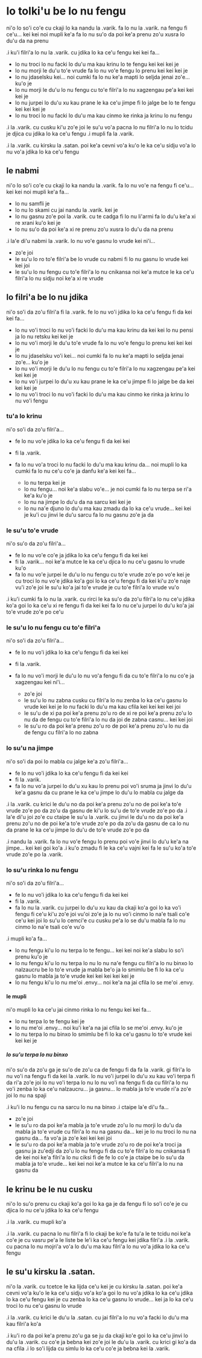 # lo tolki'u be lo nu fengu
ni'o lo so'i co'e cu ckaji lo ka nandu la .varik. fa lo nu la .varik. na fengu fi ce'u... kei kei noi mupli ke'a fa lo nu su'o da poi ke'a prenu zo'u xusra lo du'u da na prenu

.i ku'i filri'a lo nu la .varik. cu jdika lo ka ce'u fengu kei kei fa...

* lo nu troci lo nu facki lo du'u ma kau krinu lo te fengu kei kei kei je
* lo nu morji le du'u to'e vrude fa lo nu vo'e fengu lo prenu kei kei kei je
* lo nu jdaselsku kei... noi cumki fa lo nu ke'a mapti lo seljda jenai zo'e... ku'o je
* lo nu morji le du'u lo nu fengu cu to'e filri'a lo nu xagzengau pe'a kei kei kei je
* lo nu jurpei lo du'u xu kau prane le ka ce'u jimpe fi lo jalge be lo te fengu kei kei kei je
* lo nu troci lo nu facki lo du'u ma kau cinmo ke rinka ja krinu lo nu fengu

.i la .varik. cu cusku ki'u zo'e joi le su'u vo'a pacna lo nu filri'a lo nu lo tcidu je djica cu jdika lo ka ce'u fengu  .i mupli fa la .varik.

.i la .varik. cu kirsku la .satan. poi ke'a cevni vo'a ku'o le ka ce'u sidju vo'a lo nu vo'a jdika lo ka ce'u fengu

## le nabmi
ni'o lo so'i co'e cu ckaji lo ka nandu la .varik. fa lo nu vo'e na fengu fi ce'u... kei kei noi mupli ke'a fa...

* lo nu samfli je
* lo nu lo skami cu jai nandu la .varik. kei je
* lo nu gasnu zo'e poi la .varik. cu te cadga fi lo nu li'armi fa lo du'u ke'a xi re xrani ku'o kei je
* lo nu su'o da poi ke'a xi re prenu zo'u xusra lo du'u da na prenu

.i la'e di'u nabmi la .varik. lo nu vo'e gasnu lo vrude kei ni'i...

* zo'e joi
* le su'u lo ro to'e filri'a be lo vrude cu nabmi fi lo nu gasnu lo vrude kei kei joi
* le su'u lo nu fengu cu to'e filri'a lo nu cnikansa noi ke'a mutce le ka ce'u filri'a lo nu sidju noi ke'a xi re vrude

## lo filri'a be lo nu jdika
ni'o so'i da zo'u filri'a fi la .varik. fe lo nu vo'i jdika lo ka ce'u fengu fi da kei kei fa...

* lo nu vo'i troci lo nu vo'i facki lo du'u ma kau krinu da kei kei lo nu pensi ja lo nu retsku kei kei je
* lo nu vo'i morji le du'u to'e vrude fa lo nu vo'e fengu lo prenu kei kei kei je
* lo nu jdaselsku vo'i kei... noi cumki fa lo nu ke'a mapti lo seljda jenai zo'e... ku'o je
* lo nu vo'i morji le du'u lo nu fengu cu to'e filri'a lo nu xagzengau pe'a kei kei kei je
* lo nu vo'i jurpei lo du'u xu kau prane le ka ce'u jimpe fi lo jalge be da kei kei kei je
* lo nu vo'i troci lo nu vo'i facki lo du'u ma kau cinmo ke rinka ja krinu lo nu vo'i fengu

### tu'a lo krinu
ni'o so'i da zo'u filri'a...

* fe lo nu vo'e jdika lo ka ce'u fengu fi da kei kei
* fi la .varik.
* fa lo nu vo'a troci lo nu facki lo du'u ma kau krinu da... noi mupli lo ka cumki fa lo nu ce'u co'e ja danfu ke'a kei kei fa...

  * lo nu terpa kei je
  * lo nu fengu... noi ke'a slabu vo'e... je noi cumki fa lo nu terpa se ri'a ke'a ku'o je
  * lo nu na jimpe lo du'u da na sarcu kei kei je
  * lo nu na'e djuno lo du'u ma kau zmadu da lo ka ce'u vrude... kei kei je ku'i cu jinvi le du'u sarcu fa lo nu gasnu zo'e ja da

### le su'u to'e vrude
ni'o su'o da zo'u filri'a...

* fe lo nu vo'e co'e ja jdika lo ka ce'u fengu fi da kei kei
* fi la .varik... noi ke'a mutce le ka ce'u djica lo nu ce'u gasnu lo vrude ku'o
* fa lo nu vo'e jurpei le du'u lo nu fengu cu to'e vrude zo'e po vo'e kei je cu troci lo nu vo'e jdika ko'a goi lo ka ce'u fengu fi da kei ki'u zo'e naje vu'i zo'e joi le su'u ko'a jai to'e vrude je cu to'e filri'a lo vrude vu'o

.i ku'i cumki fa lo nu la .varik. cu rirci le ka su'o da zo'u filri'a lo nu ce'u jdika ko'a goi lo ka ce'u xi re fengu fi da kei kei fa lo nu ce'u jurpei lo du'u ko'a jai to'e vrude zo'e po ce'u

### le su'u lo nu fengu cu to'e filri'a
ni'o so'i da zo'u filri'a...

* fe lo nu vo'i jdika lo ka ce'u fengu fi da kei kei
* fi la .varik.
* fa lo nu vo'i morji le du'u lo nu vo'a fengu fi da cu to'e filri'a lo nu co'e ja xagzengau kei ni'i...

  * zo'e joi
  * le su'u lo nu zabna cusku cu filri'a lo nu zenba lo ka ce'u gasnu lo vrude kei kei je lo nu facki lo du'u ma kau cfila kei kei kei kei joi
  * le su'u de xi pa poi ke'a prenu zo'u ro de xi re poi ke'a prenu zo'u lo nu da de fengu cu to'e filri'a lo nu da joi de zabna casnu... kei kei joi
  * le su'u ro da poi ke'a prenu zo'u ro de poi ke'a prenu zo'u lo nu da de fengu cu filri'a lo no zabna

### lo su'u na jimpe
ni'o so'i da poi lo mabla cu jalge ke'a zo'u filri'a...

 * fe lo nu vo'i jdika lo ka ce'u fengu fi da kei kei
 * fi la .varik.
 * fa lo nu vo'a jurpei lo du'u xu kau lo prenu poi vo'i sruma ja jinvi lo du'u ke'a gasnu da cu prane le ka ce'u jimpe lo du'u lo mabla cu jalge da

.i la .varik. cu krici le du'u no da poi ke'a prenu zo'u no de poi ke'a to'e vrude zo'e po da zo'u da gasnu de ki'u lo su'u de to'e vrude zo'e po da  .i la'e di'u joi zo'e cu ctaipe le su'u la .varik. cu jinvi le du'u no da poi ke'a prenu zo'u no de poi ke'a to'e vrude zo'e po da zo'u da gasnu de ca lo nu da prane le ka ce'u jimpe lo du'u de to'e vrude zo'e po da

.i nandu la .varik. fa lo nu vo'e fengu lo prenu poi vo'e jinvi lo du'u ke'a na jimpe... kei kei goi ko'a  .i ku'o zmadu fi le ka ce'u vajni kei fa le su'u ko'a to'e vrude zo'e po la .varik.

### lo su'u rinka lo nu fengu
ni'o so'i da zo'u filri'a...

  * fe lo nu vo'i jdika lo ka ce'u fengu fi da kei kei
  * fi la .varik.
  * fa lo nu la .varik. cu jurpei lo du'u xu kau da ckaji ko'a goi lo ka vo'i fengu fi ce'u ki'u zo'e joi vu'oi zo'e ja lo nu vo'i cinmo lo na'e tsali co'e ce'u kei joi lo su'u lo cemci'e cu cusku pe'a lo se du'u mabla fa lo nu cinmo lo na'e tsali co'e vu'o

.i mupli ko'a fa...

* lo nu fengu ki'u lo nu terpa lo te fengu... kei kei noi ke'a slabu lo so'i prenu ku'o je
* lo nu fengu ki'u lo nu terpa lo nu lo nu na'e fengu cu filri'a lo nu binxo lo nalzaucru be lo to'e vrude ja mabla be'o ja lo smimlu be fi lo ka ce'u gasnu lo mabla ja to'e vrude kei kei kei kei kei je
* lo nu fengu ki'u lo nu me'oi .envy... noi ke'a na jai cfila lo se me'oi .envy.

#### le mupli
ni'o mupli lo ka ce'u jai cinmo rinka lo nu fengu kei kei fa...

* lo nu terpa lo te fengu kei je
* lo nu me'oi .envy... noi ku'i ke'a na jai cfila lo se me'oi .envy. ku'o je
* lo nu terpa lo nu binxo lo smimlu be fi lo ka ce'u gasnu lo to'e vrude kei kei kei je

##### lo su'u terpa lo nu binxo
ni'o su'o da zo'u ga je su'o de zo'u ca de fengu fi da fa la .varik. gi filri'a lo nu vo'i na fengu fi da kei la .varik. lo nu vo'i jurpei lo du'u xu kau vo'i terpa fi da ri'a zo'e joi lo nu vo'i terpa lo nu lo nu vo'i na fengu fi da cu filri'a lo nu vo'i zenba lo ka ce'u nalzaucru... ja gasnu... lo mabla ja to'e vrude ri'a zo'e joi lo nu na spaji

.i ku'i lo nu fengu cu na sarcu lo nu na binxo  .i ctaipe la'e di'u fa...

* zo'e joi
* le su'u ro da poi ke'a mabla ja to'e vrude zo'u lo nu morji lo du'u da mabla ja to'e vrude cu filri'a lo nu na gasnu da... kei je lo nu troci lo nu na gasnu da... fa vo'a ja zo'e kei kei kei joi
* le su'u ro da poi ke'a mabla ja to'e vrude zo'u ro de poi ke'a troci ja gasnu ja zu'edji da zo'u lo nu fengu fi da cu to'e filri'a lo nu cnikansa fi de kei noi ke'a filri'a lo nu ciksi fi de fe lo co'e ja ctaipe be lo su'u da mabla ja to'e vrude... kei kei noi ke'a mutce le ka ce'u filri'a lo nu na gasnu da

## le krinu be le nu cusku
ni'o lo su'o prenu cu ckaji ko'a goi lo ka ga je da fengu fi lo so'i co'e je cu djica lo nu ce'u jdika lo ka ce'u fengu

.i la .varik. cu mupli ko'a

.i la .varik. cu pacna lo nu filri'a fi lo ckaji be ko'e fa tu'a le te tcidu noi ke'a co'e je cu vasru pe'a le liste be le'i ka ce'u fengu kei jdika filri'a  .i la .varik. cu pacna lo nu mojri'a vo'a lo du'u ma kau filri'a lo nu vo'a jdika lo ka ce'u fengu

## le su'u kirsku la .satan.
ni'o la .varik. cu tcetce le ka lijda ce'u kei je cu kirsku la .satan. poi ke'a cevni vo'a ku'o le ka ce'u sidju vo'a ko'a goi lo nu vo'a jdika lo ka ce'u jdika lo ka ce'u fengu kei je cu zenba lo ka ce'u gasnu lo vrude... kei ja lo ka ce'u troci lo nu ce'u gasnu lo vrude

.i la .varik. cu krici le du'u la .satan. cu jai filri'a lo nu vo'a facki lo du'u ma kau filri'a ko'a

.i ku'i ro da poi ke'a prenu zo'u ga se ju da ckaji ko'e goi lo ka ce'u jinvi lo du'u la .varik. cu co'e ja bebna kei zo'e joi le du'u la .varik. cu krici gi ko'a da na cfila  .i lo so'i lijda cu simlu lo ka ce'u co'e ja bebna kei la .varik.
